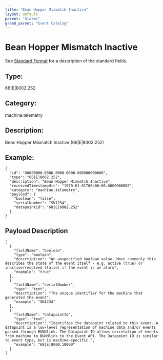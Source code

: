 ```yaml
---
title: "Bean Hopper Mismatch Inactive"
layout: default
parent: "Alarms"
grand_parent: "Event Catalog"
---
```


# Bean Hopper Mismatch Inactive

See [Standard Format](/event-subscriptions/event-format) for a description of the standard fields.

## Type:

68\|E\|8002.252

## Category:

machine.telemetry

## Description: 

Bean Hopper Mismatch Inactive (68\|E\|8002.252)

## Example:

```
{
  "id": "00000000-0000-0000-0000-000000000000",
  "type": "68|E|8002.252",
  "description": "Bean Hopper Mismatch Inactive",
  "receivedTimestampUtc": "1970-01-01T00:00:00.000000000Z",
  "category": "machine.telemetry",
  "payload": {
    "boolean": "false",
    "serialNumber": "SN1234",
    "datapointId": "68|E|8002.252"
  }
}
```

## Payload Description

```
[
  {
    "fieldName": "boolean",
    "type": "boolean",
    "descrtiption": "An unspecified boolean value. Most commonly this describes the state of the event itself - e.g. active (true) or inactive/resolved (false) if the event is an alarm",
    "example": "true"
  },
  {
    "fieldName": "serialNumber",
    "type": "text",
    "descrtiption": "The unique identifier for the machine that generated the event",
    "example": "SN1234"
  },
  {
    "fieldName": "datapointId",
    "type": "text",
    "descrtiption": "Identifies the datapoint related to this event. A datapoint is a low-level representation of machine data and/or events passed through BUNNlink. The Datapoint ID allows correlation of events from machine to BUNNlink to the Event API. The Datapoint ID is similar to event type, but is machine-specific.",
    "example": "68|E|8000.10000"
  }
]
```

